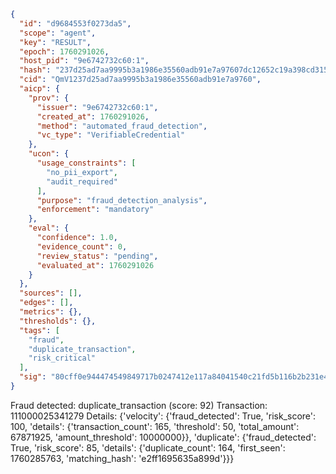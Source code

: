 ```json
{
  "id": "d9684553f0273da5",
  "scope": "agent",
  "key": "RESULT",
  "epoch": 1760291026,
  "host_pid": "9e6742732c60:1",
  "hash": "237d25ad7aa9995b3a1986e35560adb91e7a97607dc12652c19a398cd3159541",
  "cid": "QmV1237d25ad7aa9995b3a1986e35560adb91e7a9760",
  "aicp": {
    "prov": {
      "issuer": "9e6742732c60:1",
      "created_at": 1760291026,
      "method": "automated_fraud_detection",
      "vc_type": "VerifiableCredential"
    },
    "ucon": {
      "usage_constraints": [
        "no_pii_export",
        "audit_required"
      ],
      "purpose": "fraud_detection_analysis",
      "enforcement": "mandatory"
    },
    "eval": {
      "confidence": 1.0,
      "evidence_count": 0,
      "review_status": "pending",
      "evaluated_at": 1760291026
    }
  },
  "sources": [],
  "edges": [],
  "metrics": {},
  "thresholds": {},
  "tags": [
    "fraud",
    "duplicate_transaction",
    "risk_critical"
  ],
  "sig": "80cff0e944474549849717b0247412e117a84041540c21fd5b116b2b231e485c"
}
```

Fraud detected: duplicate_transaction (score: 92)
Transaction: 111000025341279
Details: {'velocity': {'fraud_detected': True, 'risk_score': 100, 'details': {'transaction_count': 165, 'threshold': 50, 'total_amount': 67871925, 'amount_threshold': 10000000}}, 'duplicate': {'fraud_detected': True, 'risk_score': 85, 'details': {'duplicate_count': 164, 'first_seen': 1760285763, 'matching_hash': 'e2ff1695635a899d'}}}